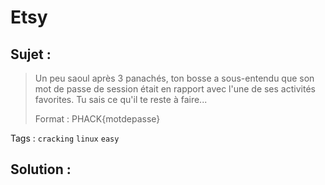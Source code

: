 # Etsy

## Sujet :

> Un peu saoul après 3 panachés, ton bosse a sous-entendu que son mot de passe de session était en rapport avec l'une de ses activités favorites. Tu sais ce qu'il te reste à faire...
>
> Format : PHACK{motdepasse}

Tags : `cracking` `linux` `easy`

## Solution :

